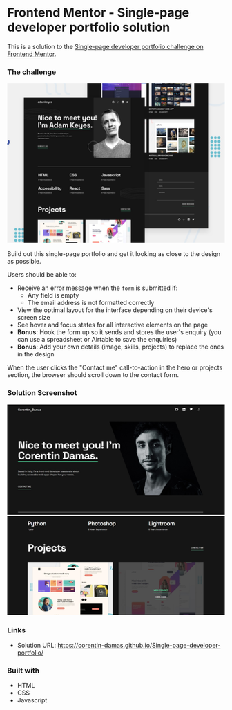 # Frontend Mentor - Single-page developer portfolio solution

This is a solution to the [Single-page developer portfolio challenge on Frontend Mentor](https://www.frontendmentor.io/challenges/singlepage-developer-portfolio-bBVj2ZPi-x).

### The challenge

![Design preview for the Single-page developer portfolio coding challenge](./assets/screenshots/preview.jpg)

Build out this single-page portfolio and get it looking as close to the design as possible.

Users should be able to:

- Receive an error message when the `form` is submitted if:
  - Any field is empty
  - The email address is not formatted correctly
- View the optimal layout for the interface depending on their device's screen size
- See hover and focus states for all interactive elements on the page
- **Bonus**: Hook the form up so it sends and stores the user's enquiry (you can use a spreadsheet or Airtable to save the enquiries)
- **Bonus**: Add your own details (image, skills, projects) to replace the ones in the design

When the user clicks the "Contact me" call-to-action in the hero or projects section, the browser should scroll down to the contact form.

### Solution Screenshot

![](./assets/screenshots/solution-1.jpg)
![](./assets/screenshots/solution-2.jpg)

### Links

- Solution URL: https://corentin-damas.github.io/Single-page-developer-portfolio/


### Built with

- HTML
- CSS 
- Javascript

